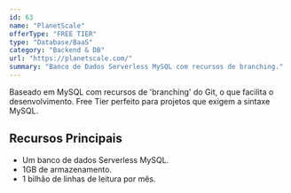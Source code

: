 ```yaml
---
id: 63
name: "PlanetScale"
offerType: "FREE TIER"
type: "Database/BaaS"
category: "Backend & DB"
url: "https://planetscale.com/"
summary: "Banco de Dados Serverless MySQL com recursos de branching."
---
```


Baseado em MySQL com recursos de 'branching' do Git, o que facilita o desenvolvimento. Free Tier perfeito para projetos que exigem a sintaxe MySQL.

## Recursos Principais

- Um banco de dados Serverless MySQL.
- 1GB de armazenamento.
- 1 bilhão de linhas de leitura por mês.
